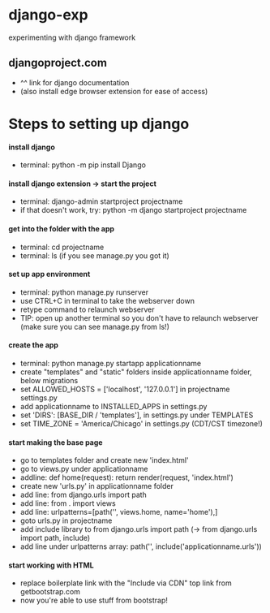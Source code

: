 # django-exp
experimenting with django framework

## djangoproject.com
- ^^ link for django documentation
- (also install edge browser extension for ease of access)

# Steps to setting up django
#### install django
- terminal: python -m pip install Django
#### install django extension -> start the project
- terminal: django-admin startproject projectname
- if that doesn't work, try: python -m django startproject projectname

#### get into the folder with the app
- terminal: cd projectname
- terminal: ls (if you see manage.py you got it)

#### set up app environment
- terminal: python manage.py runserver
- use CTRL+C in terminal to take the webserver down
- retype command to relaunch webserver
- TIP: open up another terminal so you don't have to relaunch webserver (make sure you can see manage.py from ls!)

#### create the app
- terminal: python manage.py startapp applicationname
- create "templates" and "static" folders inside applicationname folder, below migrations
- set ALLOWED_HOSTS = ['localhost', '127.0.0.1'] in projectname settings.py
- add applicationname to INSTALLED_APPS in settings.py
- set 'DIRS': [BASE_DIR / 'templates'], in settings.py under TEMPLATES
- set TIME_ZONE = 'America/Chicago' in settings.py (CDT/CST timezone!)

#### start making the base page
- go to templates folder and create new 'index.html'
- go to views.py under applicationname
- addline: def home(request): return render(request, 'index.html')
- create new 'urls.py' in applicationname folder
- add line: from django.urls import path
- add line: from . import views
- add line: urlpatterns=\[path\('', views.home, name='home'\),\]
- goto urls.py in projectname
- add include library to from django.urls import path (-> from django.urls import path, include)
- add line under urlpatterns array: path('', include('applicationname.urls'))

#### start working with HTML
- replace boilerplate link with the "Include via CDN" top link from getbootstrap.com
- now you're able to use stuff from bootstrap!
